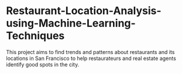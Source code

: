 # Restaurant-Location-Analysis-using-Machine-Learning-Techniques
This project aims to find trends and patterns about restaurants and its locations in San Francisco to help restaurateurs and real estate agents identify good spots in the city.
